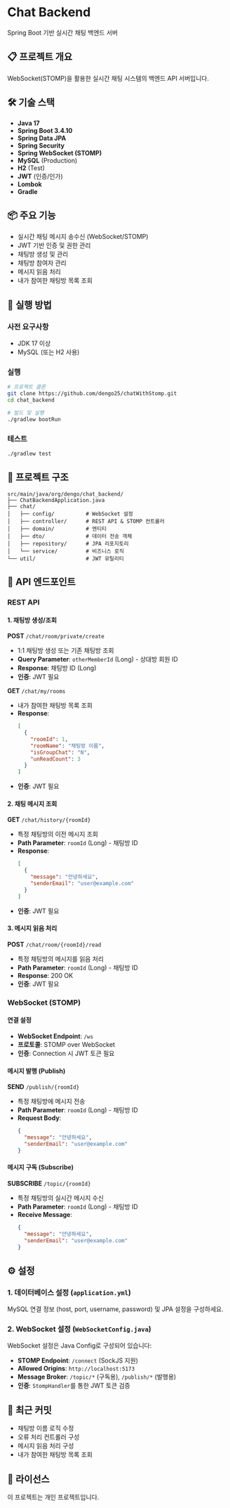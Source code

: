 # Chat Backend

Spring Boot 기반 실시간 채팅 백엔드 서버

## 📋 프로젝트 개요

WebSocket(STOMP)을 활용한 실시간 채팅 시스템의 백엔드 API 서버입니다.

## 🛠 기술 스택

- **Java 17**
- **Spring Boot 3.4.10**
- **Spring Data JPA**
- **Spring Security**
- **Spring WebSocket (STOMP)**
- **MySQL** (Production)
- **H2** (Test)
- **JWT** (인증/인가)
- **Lombok**
- **Gradle**

## 📦 주요 기능

- 실시간 채팅 메시지 송수신 (WebSocket/STOMP)
- JWT 기반 인증 및 권한 관리
- 채팅방 생성 및 관리
- 채팅방 참여자 관리
- 메시지 읽음 처리
- 내가 참여한 채팅방 목록 조회

## 🚀 실행 방법

### 사전 요구사항

- JDK 17 이상
- MySQL (또는 H2 사용)

### 실행

```bash
# 프로젝트 클론
git clone https://github.com/dengo25/chatWithStomp.git
cd chat_backend

# 빌드 및 실행
./gradlew bootRun
```

### 테스트

```bash
./gradlew test
```

## 📁 프로젝트 구조

```
src/main/java/org/dengo/chat_backend/
├── ChatBackendApplication.java
├── chat/
│   ├── config/          # WebSocket 설정
│   ├── controller/      # REST API & STOMP 컨트롤러
│   ├── domain/          # 엔티티
│   ├── dto/             # 데이터 전송 객체
│   ├── repository/      # JPA 리포지토리
│   └── service/         # 비즈니스 로직
└── util/                # JWT 유틸리티
```

## 🔗 API 엔드포인트

### REST API

#### 1. 채팅방 생성/조회
**POST** `/chat/room/private/create`
- 1:1 채팅방 생성 또는 기존 채팅방 조회
- **Query Parameter**: `otherMemberId` (Long) - 상대방 회원 ID
- **Response**: 채팅방 ID (Long)
- **인증**: JWT 필요

**GET** `/chat/my/rooms`
- 내가 참여한 채팅방 목록 조회
- **Response**:
  ```json
  [
    {
      "roomId": 1,
      "roomName": "채팅방 이름",
      "isGroupChat": "N",
      "unReadCount": 3
    }
  ]
  ```
- **인증**: JWT 필요

#### 2. 채팅 메시지 조회
**GET** `/chat/history/{roomId}`
- 특정 채팅방의 이전 메시지 조회
- **Path Parameter**: `roomId` (Long) - 채팅방 ID
- **Response**:
  ```json
  [
    {
      "message": "안녕하세요",
      "senderEmail": "user@example.com"
    }
  ]
  ```
- **인증**: JWT 필요

#### 3. 메시지 읽음 처리
**POST** `/chat/room/{roomId}/read`
- 특정 채팅방의 메시지를 읽음 처리
- **Path Parameter**: `roomId` (Long) - 채팅방 ID
- **Response**: 200 OK
- **인증**: JWT 필요

### WebSocket (STOMP)

#### 연결 설정
- **WebSocket Endpoint**: `/ws`
- **프로토콜**: STOMP over WebSocket
- **인증**: Connection 시 JWT 토큰 필요

#### 메시지 발행 (Publish)
**SEND** `/publish/{roomId}`
- 특정 채팅방에 메시지 전송
- **Path Parameter**: `roomId` (Long) - 채팅방 ID
- **Request Body**:
  ```json
  {
    "message": "안녕하세요",
    "senderEmail": "user@example.com"
  }
  ```

#### 메시지 구독 (Subscribe)
**SUBSCRIBE** `/topic/{roomId}`
- 특정 채팅방의 실시간 메시지 수신
- **Path Parameter**: `roomId` (Long) - 채팅방 ID
- **Receive Message**:
  ```json
  {
    "message": "안녕하세요",
    "senderEmail": "user@example.com"
  }
  ```

## ⚙️ 설정

### 1. 데이터베이스 설정 (`application.yml`)

MySQL 연결 정보 (host, port, username, password) 및 JPA 설정을 구성하세요.

### 2. WebSocket 설정 (`WebSocketConfig.java`)

WebSocket 설정은 Java Config로 구성되어 있습니다:
- **STOMP Endpoint**: `/connect` (SockJS 지원)
- **Allowed Origins**: `http://localhost:5173`
- **Message Broker**: `/topic/*` (구독용), `/publish/*` (발행용)
- **인증**: `StompHandler`를 통한 JWT 토큰 검증




## 📝 최근 커밋

- 채팅방 이름 로직 수정
- 오류 처리 컨트롤러 구성
- 메시지 읽음 처리 구성
- 내가 참여한 채팅방 목록 조회

## 📄 라이선스

이 프로젝트는 개인 프로젝트입니다.

